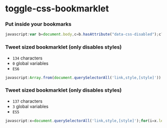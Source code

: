 # toggle-css-bookmarklet

### Put inside your bookmarks

```js
javascript:var b=document.body,c=b.hasAttribute("data-css-disabled");c?b.removeAttribute("data-css-disabled"):b.setAttribute("data-css-disabled","");if(c)d=document.querySelectorAll("[data-css-storage]"),[].slice.call(d).forEach(function(a){"STYLE"===a.tagName?a.innerHTML=f(a):"LINK"===a.tagName?a.disabled=!1:a.style.cssText=f(a)});else{var d=document.querySelectorAll("[style], link, style");[].slice.call(d).forEach(function(a){"STYLE"===a.tagName?(g(a,a.innerHTML),a.innerHTML=""):"LINK"===a.tagName?(g(a,""),a.disabled=!0):(g(a,a.style.cssText),a.style.cssText="")})}function g(a,e){a.setAttribute("data-css-storage",e)}function f(a){var e=a.getAttribute("data-css-storage");a.removeAttribute("data-css-storage");return e};
```

### Tweet sized bookmarklet (only disables styles)
- `134` characters
- `0` global variables
- `ES6`

```js
javascript:Array.from(document.querySelectorAll('link,style,[style]')).forEach(e=>{e.style.cssText?e.style.cssText='':e.outerHTML=''})
```

### Tweet sized bookmarklet (only disables styles)
- `137` characters
- `3` global variables
- `ES5`

```js
javascript:x=document.querySelectorAll('link,style,[style]');for(i=x.length;i--;)a=x[i],a.style.cssText?a.style.cssText='':a.outerHTML=''
```
